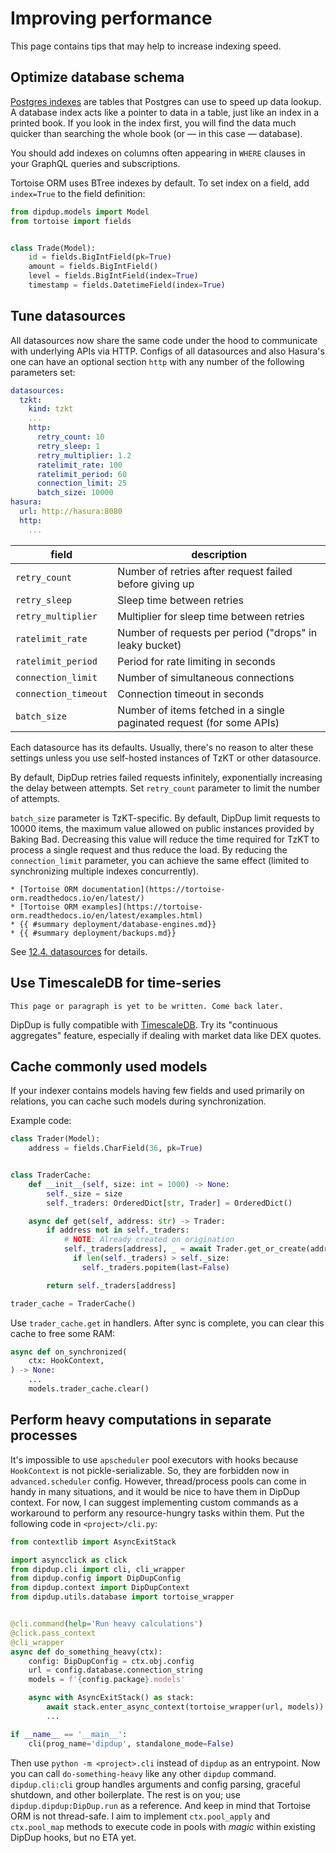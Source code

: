 # Improving performance

This page contains tips that may help to increase indexing speed.

## Optimize database schema

[Postgres indexes](https://www.postgresql.org/docs/9.5/indexes-types.html) are tables that Postgres can use to speed up data lookup. A database index acts like a pointer to data in a table, just like an index in a printed book. If you look in the index first, you will find the data much quicker than searching the whole book (or — in this case — database).

You should add indexes on columns often appearing in `WHERE` clauses in your GraphQL queries and subscriptions.

Tortoise ORM uses BTree indexes by default. To set index on a field, add `index=True` to the field definition:

```python
from dipdup.models import Model
from tortoise import fields


class Trade(Model):
    id = fields.BigIntField(pk=True)
    amount = fields.BigIntField()
    level = fields.BigIntField(index=True)
    timestamp = fields.DatetimeField(index=True)
```

## Tune datasources

All datasources now share the same code under the hood to communicate with underlying APIs via HTTP. Configs of all datasources and also Hasura's one can have an optional section `http` with any number of the following parameters set:

```yaml
datasources:
  tzkt:
    kind: tzkt
    ...
    http:
      retry_count: 10
      retry_sleep: 1
      retry_multiplier: 1.2
      ratelimit_rate: 100
      ratelimit_period: 60
      connection_limit: 25
      batch_size: 10000
hasura:
  url: http://hasura:8080
  http:
    ...
```

| field | description |
| - | - |
| `retry_count` | Number of retries after request failed before giving up |
| `retry_sleep` | Sleep time between retries |
| `retry_multiplier` | Multiplier for sleep time between retries |
| `ratelimit_rate` | Number of requests per period ("drops" in leaky bucket) |
| `ratelimit_period` | Period for rate limiting in seconds |
| `connection_limit` | Number of simultaneous connections |
| `connection_timeout` | Connection timeout in seconds |
| `batch_size` | Number of items fetched in a single paginated request (for some APIs) |

Each datasource has its defaults. Usually, there's no reason to alter these settings unless you use self-hosted instances of TzKT or other datasource.

By default, DipDup retries failed requests infinitely, exponentially increasing the delay between attempts. Set `retry_count` parameter to limit the number of attempts.

`batch_size` parameter is TzKT-specific. By default, DipDup limit requests to 10000 items, the maximum value allowed on public instances provided by Baking Bad. Decreasing this value will reduce the time required for TzKT to process a single request and thus reduce the load. By reducing the `connection_limit` parameter, you can achieve the same effect (limited to synchronizing multiple indexes concurrently).

```admonish info title="See Also"
* [Tortoise ORM documentation](https://tortoise-orm.readthedocs.io/en/latest/)
* [Tortoise ORM examples](https://tortoise-orm.readthedocs.io/en/latest/examples.html)
* {{ #summary deployment/database-engines.md}}
* {{ #summary deployment/backups.md}}
```

See [12.4. datasources](../config/datasources.md) for details.

## Use TimescaleDB for time-series

```admonish warning title=""
This page or paragraph is yet to be written. Come back later.
```

DipDup is fully compatible with [TimescaleDB](https://docs.timescale.com/). Try its "continuous aggregates" feature, especially if dealing with market data like DEX quotes.

## Cache commonly used models

If your indexer contains models having few fields and used primarily on relations, you can cache such models during synchronization.

Example code:

```python
class Trader(Model):
    address = fields.CharField(36, pk=True)


class TraderCache:
    def __init__(self, size: int = 1000) -> None:
        self._size = size
        self._traders: OrderedDict[str, Trader] = OrderedDict()

    async def get(self, address: str) -> Trader:
        if address not in self._traders:
            # NOTE: Already created on origination
            self._traders[address], _ = await Trader.get_or_create(address=address)
              if len(self._traders) > self._size:
                self._traders.popitem(last=False)

        return self._traders[address]

trader_cache = TraderCache()
```

Use `trader_cache.get` in handlers. After sync is complete, you can clear this cache to free some RAM:

```python
async def on_synchronized(
    ctx: HookContext,
) -> None:
    ...
    models.trader_cache.clear()
```

## Perform heavy computations in separate processes

It's impossible to use `apscheduler` pool executors with hooks because `HookContext` is not pickle-serializable. So, they are forbidden now in `advanced.scheduler` config. However, thread/process pools can come in handy in many situations, and it would be nice to have them in DipDup context. For now, I can suggest implementing custom commands as a workaround to perform any resource-hungry tasks within them. Put the following code in `<project>/cli.py`:

```python
from contextlib import AsyncExitStack

import asyncclick as click
from dipdup.cli import cli, cli_wrapper
from dipdup.config import DipDupConfig
from dipdup.context import DipDupContext
from dipdup.utils.database import tortoise_wrapper


@cli.command(help='Run heavy calculations')
@click.pass_context
@cli_wrapper
async def do_something_heavy(ctx):
    config: DipDupConfig = ctx.obj.config
    url = config.database.connection_string
    models = f'{config.package}.models'

    async with AsyncExitStack() as stack:
        await stack.enter_async_context(tortoise_wrapper(url, models))
        ...

if __name__ == '__main__':
    cli(prog_name='dipdup', standalone_mode=False)
```

Then use `python -m <project>.cli` instead of `dipdup` as an entrypoint. Now you can call `do-something-heavy` like any other `dipdup` command. `dipdup.cli:cli` group handles arguments and config parsing, graceful shutdown, and other boilerplate. The rest is on you; use `dipdup.dipdup:DipDup.run` as a reference. And keep in mind that Tortoise ORM is not thread-safe. I aim to implement `ctx.pool_apply` and `ctx.pool_map` methods to execute code in pools with _magic_ within existing DipDup hooks, but no ETA yet.
